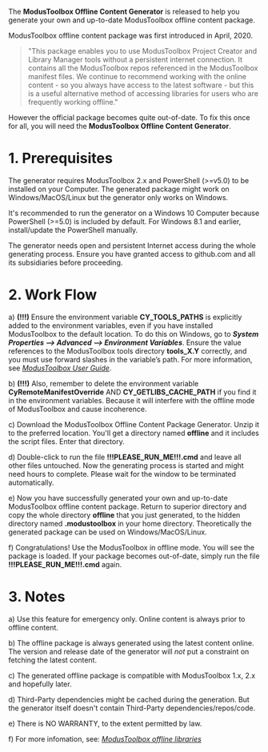 The **ModusToolbox Offline Content Generator** is released to help you generate your own and up-to-date ModusToolbox offline content package.

ModusToolbox offline content package was first introduced in April, 2020. 
> "This package enables you to use ModusToolbox Project Creator and Library Manager tools without a persistent internet connection. It contains all the ModusToolbox repos referenced in the ModusToolbox manifest files. We continue to recommend working with the online content - so you always have access to the latest software - but this is a useful alternative method of accessing libraries for users who are frequently working offline."

However the official package becomes quite out-of-date. To fix this once for all, you will need the **ModusToolbox Offline Content Generator**.


# 1. Prerequisites

The generator requires ModusToolbox 2.x and PowerShell (>=v5.0) to be installed on your Computer. The generated package might work on Windows/MacOS/Linux but the generator only works on Windows.

It's recommended to run the generator on a Windows 10 Computer because PowerShell (>=5.0) is included by default. For Windows 8.1 and earlier, install/update the PowerShell manually.

The generator needs open and persistent Internet access during the whole generating process. Ensure you have granted access to github.com and all its subsidiaries before proceeding.


# 2. Work Flow

a) **(!!!)** Ensure the environment variable **CY_TOOLS_PATHS** is explicitly added to the environment variables, even if you have installed ModusToolbox to the default location. To do this on Windows, go to ***System Properties --> Advanced --> Environment Variables***. Ensure the value references to the ModusToolbox tools directory **tools_X.Y** correctly, and you must use forward slashes in the variable’s path. For more information, see [*ModusToolbox User Guide*](https://www.cypress.com/file/512716/download).

b) **(!!!)** Also, remember to delete the environment variable **CyRemoteManifestOverride** AND **CY_GETLIBS_CACHE_PATH** if you find it in the environment variables. Because it will interfere with the offline mode of ModusToolbox and cause incoherence.

c) Download the ModusToolbox Offline Content Package Generator. Unzip it to the preferred location. You'll get a directory named **offline** and it includes the script files. Enter that directory.

d) Double-click to run the file **!!!PLEASE_RUN_ME!!!.cmd** and leave all other files untouched. Now the generating process is started and might need hours to complete. Please wait for the window to be terminated automatically.

e) Now you have successfully generated your own and up-to-date ModusToolbox offline content package. Return to superior directory and copy the whole directory **offline** that you just generated, to the hidden directory named **.modustoolbox** in your home directory. Theoretically the generated package can be used on Windows/MacOS/Linux.

f) Congratulations! Use the ModusToolbox in offline mode. You will see the package is loaded. If your package becomes out-of-date, simply run the file **!!!PLEASE_RUN_ME!!!.cmd** again.


# 3. Notes

a) Use this feature for emergency only. Online content is always prior to offline content.

b) The offline package is always generated using the latest content online. The version and release date of the generator will *not* put a constraint on fetching the latest content.

c) The generated offline package is compatible with ModusToolbox 1.x, 2.x and hopefully later.

d) Third-Party dependencies might be cached during the generation. But the generator itself doesn't contain Third-Party dependencies/repos/code.

e) There is NO WARRANTY, to the extent permitted by law.

f) For more infomation, see: [*ModusToolbox offline libraries*](https://community.cypress.com/t5/Resource-Library/ModusToolbox-offline-libraries/ta-p/252288)
